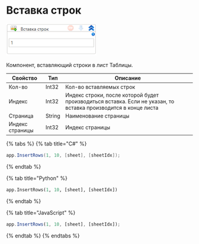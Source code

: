 # Вставка строк

![](<../../../../.gitbook/assets/image (910).png>)

Компонент, вставляющий строки в лист Таблицы.

| Свойство        | Тип    | Описание                                                                                                        |
| --------------- | ------ | --------------------------------------------------------------------------------------------------------------- |
| Кол-во          | Int32  | Кол-во вставляемых строк                                                                                        |
| Индекс          | Int32  | Индекс строки, после которой будет производиться вставка. Если не указан, то вставка производится в конце листа |
| Страница        | String | Наименование страницы                                                                                           |
| Индекс страницы | Int32  | Индекс страницы                                                                                                 |

{% tabs %}
{% tab title="C#" %}
```csharp
app.InsertRows(1, 10, [sheet], [sheetIdx]);
```
{% endtab %}

{% tab title="Python" %}
```python
app.InsertRows(1, 10, [sheet], [sheetIdx])
```
{% endtab %}

{% tab title="JavaScript" %}
```javascript
app.InsertRows(1, 10, [sheet], [sheetIdx]);
```
{% endtab %}
{% endtabs %}
